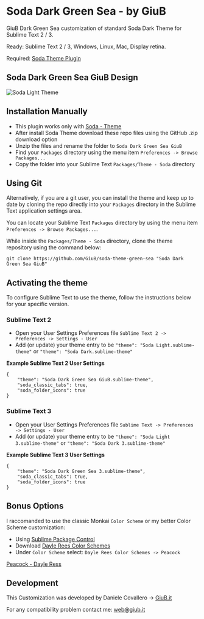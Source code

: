 # Soda Dark Green Sea - by GiuB

GiuB Dark Green Sea customization of standard Soda Dark Theme for Sublime Text 2 / 3.

Ready: Sublime Text 2 / 3, Windows, Linux, Mac, Display retina.

Required: [Soda Theme Plugin](http://buymeasoda.github.com/soda-theme/)

## Soda Dark Green Sea GiuB Design

![Soda Light Theme](http://giub.it/wp-content/uploads/2013/09/soda-dark-green-sea-giub-theme.png)

## Installation Manually

* This plugin works only with [Soda - Theme](http://buymeasoda.github.com/soda-theme/)
* After install Soda Theme download these repo files using the GitHub .zip download option
* Unzip the files and rename the folder to `Soda Dark Green Sea GiuB`
* Find your `Packages` directory using the menu item  `Preferences -> Browse Packages...`
* Copy the folder into your Sublime Text `Packages/Theme - Soda` directory

## Using Git

Alternatively, if you are a git user, you can install the theme and keep up to date by cloning the repo directly into your `Packages` directory in the Sublime Text application settings area.

You can locate your Sublime Text `Packages` directory by using the menu item `Preferences -> Browse Packages...`.

While inside the `Packages/Theme - Soda` directory, clone the theme repository using the command below:

    git clone https://github.com/GiuB/soda-theme-green-sea "Soda Dark Green Sea GiuB"

## Activating the theme

To configure Sublime Text to use the theme, follow the instructions below for your specific version.

### Sublime Text 2

* Open your User Settings Preferences file `Sublime Text 2 -> Preferences -> Settings - User`
* Add (or update) your theme entry to be `"theme": "Soda Light.sublime-theme"` or `"theme": "Soda Dark.sublime-theme"`

**Example Sublime Text 2 User Settings**

    {
        "theme": "Soda Dark Green Sea GiuB.sublime-theme",
        "soda_classic_tabs": true,
		"soda_folder_icons": true
    }

### Sublime Text 3

* Open your User Settings Preferences file `Sublime Text -> Preferences -> Settings - User`
* Add (or update) your theme entry to be `"theme": "Soda Light 3.sublime-theme"` or `"theme": "Soda Dark 3.sublime-theme"`

**Example Sublime Text 3 User Settings**

    {
        "theme": "Soda Dark Green Sea 3.sublime-theme",
        "soda_classic_tabs": true,
		"soda_folder_icons": true
    }

## Bonus Options

I raccomanded to use the classic Monkai `Color Scheme` or my better Color Scheme customization:

* Using [Sublime Package Control](http://wbond.net/sublime_packages/package_control)
* Download [Dayle Rees Color Schemes](https://github.com/daylerees/colour-schemes)
* Under `Color Scheme` select: `Dayle Rees Color Schemes -> Peacock`

[Peacock - Dayle Ress](https://raw.github.com/daylerees/colour-schemes/master/screenshots/peacock.png)

## Development

This Customization was developed by Daniele Covallero -> [GiuB.it](http://giub.it)

For any compatibility problem contact me: [&#119;&#101;&#098;&#064;&#103;&#105;&#117;&#098;&#046;&#105;&#116;](mailto:&#119;&#101;&#098;&#064;&#103;&#105;&#117;&#098;&#046;&#105;&#116;)

